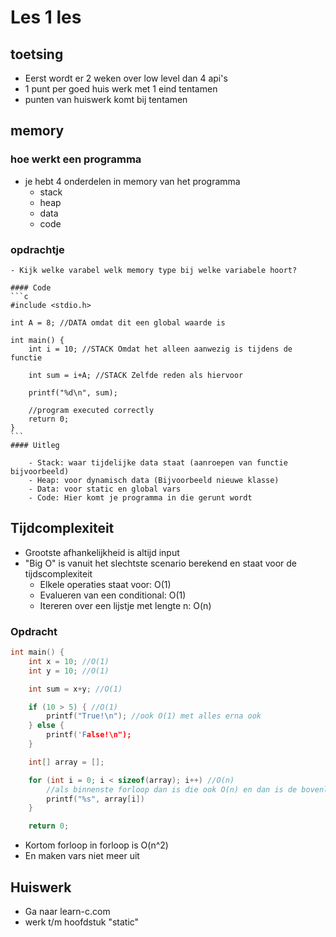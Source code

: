 # Les 1 les
## toetsing

- Eerst wordt er 2 weken over low level dan 4 api's
- 1 punt per goed huis werk met 1 eind tentamen
- punten van huiswerk komt bij tentamen

## memory

### hoe werkt een programma
- je hebt 4 onderdelen in memory van het programma
    - stack
    - heap
    - data
    - code

### opdrachtje

    - Kijk welke varabel welk memory type bij welke variabele hoort?

    #### Code
    ```c
    #include <stdio.h>

    int A = 8; //DATA omdat dit een global waarde is

    int main() {
        int i = 10; //STACK Omdat het alleen aanwezig is tijdens de functie
        
        int sum = i+A; //STACK Zelfde reden als hiervoor

        printf("%d\n", sum);

        //program executed correctly
        return 0;
    }
    ```
    #### Uitleg

        - Stack: waar tijdelijke data staat (aanroepen van functie bijvoorbeeld)
        - Heap: voor dynamisch data (Bijvoorbeeld nieuwe klasse)
        - Data: voor static en global vars
        - Code: Hier komt je programma in die gerunt wordt


## Tijdcomplexiteit

- Grootste afhankelijkheid is altijd input
- "Big O" is vanuit het slechtste scenario berekend en staat voor de tijdscomplexiteit
    - Elkele operaties staat voor: O(1)
    - Evalueren van een conditional: O(1)
    - Itereren over een lijstje met lengte n: O(n)

### Opdracht
```c
int main() {
    int x = 10; //O(1)
    int y = 10; //O(1)

    int sum = x+y; //O(1)

    if (10 > 5) { //O(1)
        printf("True!\n"); //ook O(1) met alles erna ook
    } else {
        printf('False!\n");
    }

    int[] array = [];

    for (int i = 0; i < sizeof(array); i++) //O(n)
        //als binnenste forloop dan is die ook O(n) en dan is de bovenliggende forloop O(n^2)
        printf("%s", array[i])
    }

    return 0;
```

- Kortom forloop in forloop is O(n^2)
- En maken vars niet meer uit


## Huiswerk

- Ga naar learn-c.com
- werk t/m hoofdstuk "static"

